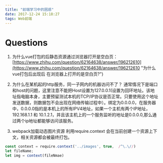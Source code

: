 ```yaml
---
title: "前端学习中的困惑"
date: 2017-12-24 15:18:27
tags: Web前端
---
```


# Questions
1. 为什么vue打包的后静态资源通过浏览器打开是空白页：[https://www.zhihu.com/question/62164638/answer/196212610](https://www.zhihu.com/question/62164638/answer/196212610 "为什么vue打包后出现后 在浏览器上打开的是空白页?")

2. 为什么在某机起的http服务，同一子网内的机器访问不了？
通常情况下是端口和host的问题，这里注意不能把Host设置为127.0.0.1(设置为回环地址。该地址指电脑本身，主要预留测试本机的TCP/IP协议是否正常。只要使用这个地址发送数据，则数据包不会出现在网络传输过程中）。绑定为0.0.0.0，在服务器中，0.0.0.0指的是本机上的所有IPV4地址，如果一个主机有两个IP地址，192.168.1.1 和 10.1.2.1，并且该主机上的一个服务监听的地址是0.0.0.0,那么通过两个ip地址都能够访问该服务。

3. webpack加载动态图片资源
利用require.context 会在当前创建一个资源上下文，相关资源都会被最终打包。
```js
const context = require.context('../images', true,  /^\.\//)
let fileName;
let img = context(fileNmae)
```